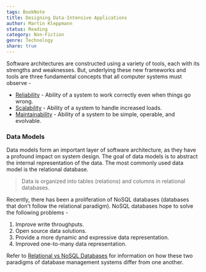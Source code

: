 ```yaml
---
tags: BookNote
title: Designing Data-Intensive Applications
author: Martin Kleppmann
status: Reading
category: Non-Fiction
genre: Technology
share: true
---
```


Software architectures are constructed using a variety of tools, each with its strengths and weaknesses. But, underlying these new frameworks and tools are three fundamental concepts that all computer systems must observe -

* [Reliability](./Reliability.md) - Ability of a system to work correctly even when things go wrong.
* [Scalability](./Scalability.md) - Ability of a system to handle increased loads.
* [Maintainability](./Maintainability.md) - Ability of a system to be simple, operable, and evolvable.

### Data Models

Data models form an important layer of software architecture, as they have a profound impact on system design. The goal of data models is to abstract the internal representation of the data. The most commonly used data model is the relational database.

 > 
 > Data is organized into tables (relations) and columns in relational databases.

Recently, there has been a proliferation of NoSQL databases (databases that don't follow the relational paradigm). NoSQL databases hope to solve the following problems - 

1. Improve write throughputs.
1. Open source data solutions.
1. Provide a more dynamic and expressive data representation.
1. Improved one-to-many data representation.

Refer to [Relational vs NoSQL Databases](./Relational%20vs%20NoSQL%20Databases.md) for information on how these two paradigms of database management systems differ from one another.
